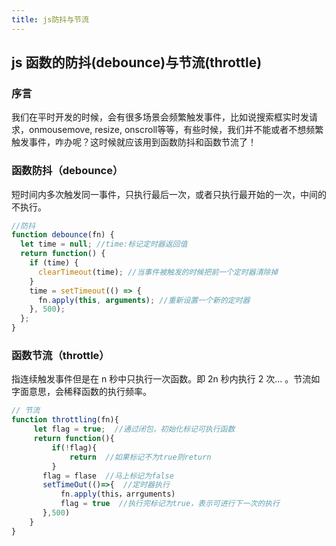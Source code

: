 ```yaml
---
title: js防抖与节流
---
```


## js 函数的防抖(debounce)与节流(throttle)

### 序言

我们在平时开发的时候，会有很多场景会频繁触发事件，比如说搜索框实时发请求，<span class="pein">onmousemove</span>, <span class="pein">resize</span>, <span class="pein">onscroll</span>等等，有些时候，我们并不能或者不想频繁触发事件，咋办呢？这时候就应该用到函数防抖和函数节流了！

### 函数防抖（debounce）

短时间内多次触发同一事件，只执行最后一次，或者只执行最开始的一次，中间的不执行。

```javascript
//防抖
function debounce(fn) {
  let time = null; //time:标记定时器返回值
  return function() {
    if (time) {
      clearTimeout(time); //当事件被触发的时候把前一个定时器清除掉
    }
    time = setTimeout(() => {
      fn.apply(this, arguments); //重新设置一个新的定时器
    }, 500);
  };
}
```

### 函数节流（throttle）

指连续触发事件但是在 n 秒中只执行一次函数。即 2n 秒内执行 2 次... 。节流如字面意思，会稀释函数的执行频率。

```javascript
// 节流
function throttling(fn){
     let flag = true;  //通过闭包，初始化标记可执行函数
     return function(){
         if(!flag){
             return  //如果标记不为true则return
         }
       flag = flase  //马上标记为false
       setTimeOut(()=>{  //定时器执行
           fn.apply(this，arrguments)
           flag = true  //执行完标记为true，表示可进行下一次的执行
       },500)
    }
}
```

 <comment-comment/>
